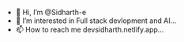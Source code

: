 - 👋 Hi, I’m @Sidharth-e
- 👀 I’m interested in Full stack devlopment and AI...
- 📫 How to reach me devsidharth.netlify.app...
